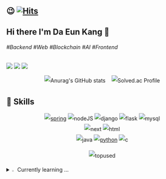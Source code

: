 <!-- 방문자수 확인 -->
😉 [![Hits](https://hits.seeyoufarm.com/api/count/incr/badge.svg?url=https%3A%2F%2Fgithub.com%2Fdaeun17%2Fhit-counter&count_bg=%233FEEDC&title_bg=%23555555&icon=&icon_color=%23E7E7E7&title=hits&edge_flat=false)](https://hits.seeyoufarm.com)
----

## Hi there I'm Da Eun Kang 👋
<!-- 관심사, 성격 등 태그-->
###### #Backend #Web #Blockchain #AI #Frontend

<!-- 블로그, 인스타, 메일, 노션 프로젝트페이지 -->
<a href="https://velog.io/@daeun17/posts" target="_blank"><img src="https://img.shields.io/badge/Blog-000000?style=flat&logo=tistory&logoColor=white"/></a>
<a href='mailto:daeunk71@gmail.com' target="_blank"><img src="https://img.shields.io/badge/daeunk71@gmail.com-EA4335?style=flat&logo=Gmail&logoColor=white"/></a>
<a href="https://enchanting-handle-6f9.notion.site/eaedc8ddeabf40b89a362daa0e8256e0" target="_blank"><img src="https://img.shields.io/badge/Projects-6DB33F?style=flat&logoColor=white"/></a>

<!--깃헙 평판 백준 등급-->
<p align="center" style="line-height: 2;">
  <img src="https://github-readme-stats.vercel.app/api?username=daeun17" alt="Anurag's GitHub stats"/> &nbsp;&nbsp;
  <img src="http://mazassumnida.wtf/api/v2/generate_badge?boj=daeunk17" alt="Solved.ac Profile"/>
</p>


## 💪 Skills 
<p align="center" style="line-height: 2;">
  <a href="" target="_blank"><img src="https://img.shields.io/badge/Spring-6DB33F?logo=spring&logoColor=white" alt="spring"/></a>
  <img src="https://img.shields.io/badge/Node.js-43853D?logo=node.js&logoColor=white" alt="nodeJS"/>
  <img src="https://img.shields.io/badge/Django-092E20?logo=django&logoColor=white" alt="django"/>
  <img src="https://img.shields.io/badge/Flask-000000?logo=flask&logoColor=white" alt="flask"/>
  <img src="https://img.shields.io/badge/mysql-%2300f.svg?logo=mysql&logoColor=white" alt="mysql"/><br>  
  <img src="https://img.shields.io/badge/Next.js-000?logo=nextdotjs&logoColor=fff" alt="next"/>
  <img src="https://img.shields.io/badge/HTML5-E34F26?logo=html5&logoColor=white" alt="html"/><br>  
  <img src="https://img.shields.io/badge/Java-ED8B00?logo=openjdk&logoColor=white" alt="java"/>
  <a href="" target="_blank"><img src="https://img.shields.io/badge/Python-3776AB?logo=python&logoColor=white" alt="python"/></a>
  <img src="https://img.shields.io/badge/C-00599C?logo=c&logoColor=white" alt="c"/>
</p>

<p align="center" style="line-height: 2;">
  <!--언어 사용 비율 위젯-->
  <img src="https://github-readme-stats.vercel.app/api/top-langs/?username=daeun17" alt="topused"/> 
</p>

<!--공부하는 언어 및 스킬-->
<details>
<summary>
  <img src="https://raw.githubusercontent.com/Tarikul-Islam-Anik/Animated-Fluent-Emojis/master/Emojis/Hand%20gestures/Eyes.png" alt="Eyes" width="2%" /> Currently learning ... 
</summary>
   <br>
<h5>FrontEnd</h5> 
 <img src="https://img.shields.io/badge/TypeScript-007ACC?logo=typescript&logoColor=white" alt="TS"/>
  <img src="https://img.shields.io/badge/JavaScript-F7DF1E?logo=JavaScript&logoColor=white" alt="JS"/>
  <img src="https://img.shields.io/badge/HTML5-E34F26?logo=html5&logoColor=white" alt="html"/>
  <img src="https://img.shields.io/badge/CSS-239120?logo=css3&logoColor=white" alt="CSS"/>
  <img src="https://img.shields.io/badge/React-20232A?logo=react&logoColor=61DAFB" alt="react"/>
  <img src="https://img.shields.io/badge/Next.js-000?logo=nextdotjs&logoColor=fff" alt="next"/>

<h5>BackEnd</h5> 
 <img src="https://img.shields.io/badge/Node.js-43853D?logo=node.js&logoColor=white" alt="nodeJS"/>
  <img src="https://img.shields.io/badge/Spring-6DB33F?logo=spring&logoColor=white" alt="spring"/>
  <img src="https://img.shields.io/badge/Java-ED8B00?logo=openjdk&logoColor=white" alt="java"/>
  <img src="https://img.shields.io/badge/mysql-%2300f.svg?logo=mysql&logoColor=white" alt="mysql"/>
  <img src="https://img.shields.io/badge/jQuery-0769AD?logo=jquery&logoColor=white" alt="jquery"/>
  <img src="https://img.shields.io/badge/Django-092E20?logo=django&logoColor=white" alt="django"/>
  <img src="https://img.shields.io/badge/Flask-000000?logo=flask&logoColor=white" alt="flask"/>

<h5>DevOps</h5>
  <img src="https://img.shields.io/badge/Amazon_AWS-232F3E?logo=amazon-aws&logoColor=white" alt="AWS"/>
  <img src="https://img.shields.io/badge/Google_Cloud-4285F4?logo=google-cloud&logoColor=white" alt="GCP"/>

<h5>AI</h5>
  <img src="https://img.shields.io/badge/Python-14354C?logo=python&logoColor=white" alt="python"/>
  
<h5>Other</h5>
  <img src="https://img.shields.io/badge/C-00599C?logo=c&logoColor=white" alt="c"/>

</details>

<!--
**daeun17/daeun17** is a ✨ _special_ ✨ repository because its `README.md` (this file) appears on your GitHub profile.

Here are some ideas to get you started:

- 🔭 I’m currently working on ...
- 🌱 I’m currently learning ...
- 👯 I’m looking to collaborate on ...
- 🤔 I’m looking for help with ...
- 💬 Ask me about ...
- 📫 How to reach me: ...
- 😄 Pronouns: ...
- ⚡ Fun fact: ...
-->
